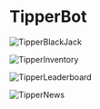 # TipperBot

![TipperBlackJack](https://github.com/DanAcosta16/TipperBot/assets/91072948/29e0f96d-46d6-4051-a578-f77299561789)

![TipperInventory](https://github.com/DanAcosta16/TipperBot/assets/91072948/3ce8b479-a92e-4fab-a915-556a093f6745)

![TipperLeaderboard](https://github.com/DanAcosta16/TipperBot/assets/91072948/6f53341a-1c58-4c46-bc60-dc1c16ad4576)

![TipperNews](https://github.com/DanAcosta16/TipperBot/assets/91072948/320af6ec-d921-4362-93b1-8ff9d8371ee2)
